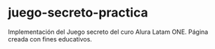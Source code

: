 # juego-secreto-practica
Implementación del Juego secreto del curo Alura Latam ONE. 
Página creada con  fines educativos.
